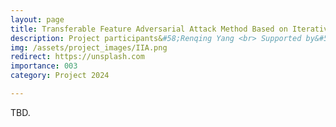 ```yaml
---
layout: page
title: Transferable Feature Adversarial Attack Method Based on Iterative Integral Attribution
description: Project participants&#58;Renqing Yang <br> Supported by&#58; Scientific Research Foundation of Chongqing University of Technology <br> Year&#58; 2024-2026 <br> Grant&#58; 3K(RMB) <br> Role&#58; PI
img: /assets/project_images/IIA.png
redirect: https://unsplash.com
importance: 003
category: Project 2024

---
```


TBD.
